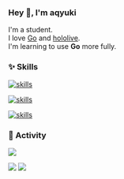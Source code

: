 ### Hey 👋, I'm aqyuki

I'm a student.\
I love [Go](https://go.dev/) and [hololive](https://hololivepro.com/).\
I'm learning to use **Go** more fully.

### ✨ Skills

[
![skills](https://skillicons.dev/icons?theme=dark&i=go,typescript,astro,nextjs&perline=4)
](https://skillicons.dev)

[
![skills](https://skillicons.dev/icons?theme=dark&i=docker,git,github,githubactions&perline=4)
](https://skillicons.dev)

[
![skills](https://skillicons.dev/icons?theme=dark&i=vscode,bash,windows,linux,discord,cloudflare&perline=4)
](https://skillicons.dev)

### 🎉 Activity

![](https://github-readme-stats.vercel.app/api/top-langs?username=aqyuki&show_icons=true&locale=en&theme=dark)

![](http://github-profile-summary-cards.vercel.app/api/cards/stats?username=aqyuki&theme=github_dark)
![](http://github-profile-summary-cards.vercel.app/api/cards/productive-time?username=aqyuki&theme=github_dark&utcOffset=8)
